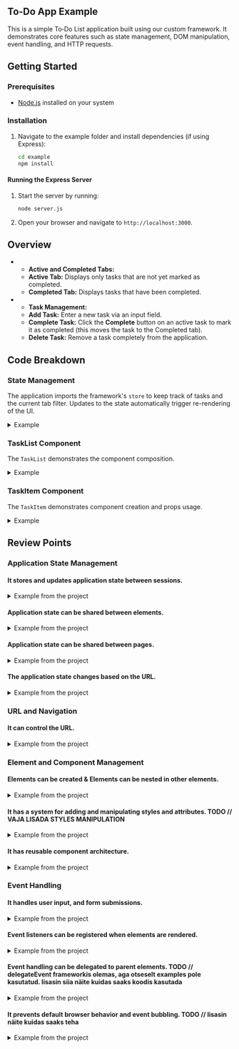 ## To‑Do App Example

This is a simple To‑Do List application built using our custom framework. It demonstrates core features such as state management, DOM manipulation, event handling, and HTTP requests.

## Getting Started

### Prerequisites

- [Node.js](https://nodejs.org/) installed on your system

### Installation

1. Navigate to the example folder and install dependencies (if using Express):

   ```bash
   cd example
   npm install
   ```

#### Running the Express Server

1. Start the server by running:

   ```bash
   node server.js
   ```

2. Open your browser and navigate to `http://localhost:3000`.

## Overview
- - **Active and Completed Tabs:**
  - **Active Tab:** Displays only tasks that are not yet marked as completed.
  - **Completed Tab:** Displays tasks that have been completed.
- - **Task Management:**
  - **Add Task:** Enter a new task via an input field.
  - **Complete Task:** Click the **Complete** button on an active task to mark it as completed (this moves the task to the Completed tab).
  - **Delete Task:** Remove a task completely from the application.

## Code Breakdown

### State Management
The application imports the framework's `store` to keep track of tasks and the current tab filter. Updates to the state automatically trigger re-rendering of the UI.

<details>
<summary>Example</summary>

```js
// From index.js

// State initialization
if (!store.getState().tasks) {
  store.update({ tasks: [] });
}
if (!store.getState().filter) {
  store.update({ filter: FILTERS.ACTIVE });
}

// Reactive rendering with store subscriptions
store.subscribe(renderApp);

// State updates in response to user actions
function completeTask(id) {
  put(`http://localhost:3000/tasks/${id}`, { completed: true })
    .then(updatedTask => {
      fetchTasks();
    });
}
```
</details>

### TaskList Component
The `TaskList` demonstrates the component composition.

<details>
<summary>Example</summary>

```js
// From TaskList.js
class TaskList extends Component {
  render() {
    const { tasks, filter, onComplete, onDelete } = this.props;
    
    // Business logic within components
    const filteredTasks = filter === 'active'
      ? tasks.filter(task => !task.completed)
      : tasks.filter(task => task.completed);
      
    // Component composition - creating child components
    filteredTasks.forEach(task => {
      const taskItem = new TaskItem({ task, onComplete, onDelete });
      container.appendChild(taskItem.render());
    });
    
    return container;
  }
}
```
</details>

### TaskItem Component
The `TaskItem` demonstrates component creation and props usage.

<details>
<summary>Example</summary>

```js
// From TaskItem.js
class TaskItem extends Component {
  constructor(props) {
    super(props);
  }

  render() {
    // Destructure properties from props
    const { task, onComplete, onDelete } = this.props;

    // Create elements with the DOM helper
    const container = createElement('div', { attributes: { class: 'task-item' } });
    const taskText = createElement('span', { class: 'task-text' }, task.text);
    
    // Conditional rendering based on task state
    if (!task.completed) {
      const completeButton = createElement('button', {
        events: { click: () => onComplete(task.id) }
      }, 'Complete');
      // ...
    }
    
    // Event handling with component methods
    const deleteButton = createElement('button', {
      events: { click: () => onDelete(task.id) }
    }, 'Delete');
    
    // Return the component's DOM representation
    return container;
  }
}
```
</details>



## Review Points

### Application State Management
#### It stores and updates application state between sessions.

<details>
<summary>Example from the project</summary>
  
```js
// Initialize state if not already present in localStorage
if (!store.getState().tasks) {
  store.update({ tasks: [] });
}
if (!store.getState().filter) {
  store.update({ filter: FILTERS.ACTIVE });
}

// When tasks are modified, the state is automatically saved to localStorage
function createTask(task) {
  post('http://localhost:3000/tasks', task)
    .then(newTask => {
      const currentTasks = store.getState().tasks || [];
      store.update({ tasks: [...currentTasks, newTask] }); // This saves to localStorage
    });
}
```
</details>

#### Application state can be shared between elements.

<details>
<summary>Example from the project</summary>
  
```js
// 1. The filter buttons use the shared filter state
const activeButton = createElement('button', {
  events: { click: () => router.navigate('/active') }
}, 'Active');

// Button's appearance changes based on the shared filter state
if (store.getState().filter === FILTERS.ACTIVE) {
  activeButton.classList.add('active');
}

// 2. The task list uses the same shared state
const tasksToRender = store.getState().filter === FILTERS.ACTIVE
  ? store.getState().tasks.filter(task => !task.completed)
  : store.getState().tasks.filter(task => task.completed);

// 3. The add task input is only shown based on the shared filter state
if (store.getState().filter === FILTERS.ACTIVE) {
  const addTaskDiv = createElement('div', { attributes: { class: 'add-task' } });
  // ... input and button creation
  appContainer.appendChild(addTaskDiv);
}
```
</details>

#### Application state can be shared between pages.

<details>
<summary>Example from the project</summary>
  
```js
// 1. Routes update the filter state without losing task data
router.registerRoute('/active', () => {
  store.update({ filter: FILTERS.ACTIVE });  // Only changes filter, preserves tasks
});

router.registerRoute('/completed', () => {
  store.update({ filter: FILTERS.COMPLETED });  // Only changes filter, preserves tasks
});

// 2. Navigation between "pages" happens via these buttons
const activeButton = createElement('button', {
  events: { click: () => router.navigate('/active') }  // Changes page URL
}, 'Active');

const completedButton = createElement('button', {
  events: { click: () => router.navigate('/completed') }  // Changes page URL
}, 'Completed');
```
</details>

#### The application state changes based on the URL.

<details>
<summary>Example from the project</summary>
  
```js
// Register routes that update application state when URL changes
router.registerRoute('/active', () => {
  // When URL is '/active', update the filter state
  store.update({ filter: FILTERS.ACTIVE });
});

router.registerRoute('/completed', () => {
  // When URL is '/completed', update the filter state
  store.update({ filter: FILTERS.COMPLETED });
});

// Navigation buttons that update URL
const activeButton = createElement('button', {
  events: { click: () => router.navigate('/active') }
}, 'Active');

const completedButton = createElement('button', {
  events: { click: () => router.navigate('/completed') }
}, 'Completed');
```
</details>

### URL and Navigation
#### It can control the URL.

<details>
<summary>Example from the project</summary>
  
```js
// Buttons that update the URL when clicked
const activeButton = createElement('button', {
  events: { 
    click: () => router.navigate('/active') // Changes URL to '/active'
  }
}, 'Active');

const completedButton = createElement('button', {
  events: { 
    click: () => router.navigate('/completed') // Changes URL to '/completed'
  }
}, 'Completed');
```
</details>

### Element and Component Management
#### Elements can be created & Elements can be nested in other elements.

<details>
<summary>Example from the project</summary>
  
```js
class TaskItem extends Component {
  constructor(props) {
    super(props);
  }

  render() {
    // Destructure properties from props.
    const { task, onComplete, onDelete } = this.props;

    // Create the container element for the task item.
    const container = createElement('div', { attributes: { class: 'task-item' } });

    // Create an element for the task text.
    const taskText = createElement('span', { attributes: { class: 'task-text' } }, task.text);
    container.appendChild(taskText);

    // If the task is active, add a "Complete" button.
    if (!task.completed) {
      const completeButton = createElement('button', {
        events: { click: () => onComplete(task.id) }
      }, 'Complete');
      completeButton.classList.add('complete');
      container.appendChild(completeButton);
    }

    // Add a "Delete" button (always present).
    const deleteButton = createElement('button', {
      events: { click: () => onDelete(task.id) }
    }, 'Delete');
    deleteButton.classList.add('delete');
    container.appendChild(deleteButton);

    return container;
  }
}
```
</details>

#### It has a system for adding and manipulating styles and attributes. TODO // VAJA LISADA STYLES MANIPULATION

<details>
<summary>Example from the project</summary>
  
```js
TODO
```
</details>

#### It has reusable component architecture.

<details>
<summary>Example from the project</summary>
  
```js
// Import the base Component class from framework
import Component from '../../../framework/src/components/Component.js';

// Create a reusable TaskItem component by extending Component
class TaskItem extends Component {
  constructor(props) {
    super(props);
  }

export default TaskList; // Export for reuse elsewhere
```
</details>

### Event Handling
#### It handles user input, and form submissions.

<details>
<summary>Example from the project</summary>
  
```js
// Create the task input form
if (store.getState().filter === FILTERS.ACTIVE) {
  const addTaskDiv = createElement('div', { attributes: { class: 'add-task' } });
  
  // Input element for user text entry
  const input = createElement('input', {
    attributes: { type: 'text', placeholder: 'New task...' }
  });
  
  // Button that processes the input value
  const addButton = createElement('button', {
    events: { 
      click: () => {
        // Get and validate user input
        const text = input.value.trim();
        if (text) {
          // Process the input value
          createTask({ text, completed: false });
          // Reset the input field
          input.value = '';
        }
      } 
    }
  }, 'Add Task');
  
  addTaskDiv.appendChild(input);
  addTaskDiv.appendChild(addButton);
  appContainer.appendChild(addTaskDiv);
}
```
</details>

#### Event listeners can be registered when elements are rendered.

<details>
<summary>Example from the project</summary>
  
```js
// Event listener registered on the Add Task button during creation
const addButton = createElement('button', {
  events: { 
    click: () => {
      const text = input.value.trim();
      if (text) {
        createTask({ text, completed: false });
        input.value = '';
      }
    } 
  }
}, 'Add Task');

// Event listeners registered on navigation buttons during rendering
const activeButton = createElement('button', {
  events: { click: () => router.navigate('/active') }
}, 'Active');

const completedButton = createElement('button', {
  events: { click: () => router.navigate('/completed') }
}, 'Completed');
```
</details>

#### Event handling can be delegated to parent elements. TODO // delegateEvent frameworkis olemas, aga otseselt examples pole kasutatud. lisasin siia näite kuidas saaks koodis kasutada 

<details>
<summary>Example from the project</summary>
  
```js
// Example of how event delegation could be used in the Todo app

// Create a parent container for tasks
const taskListDiv = createElement('div', { attributes: { class: 'task-list' } });

// Render task items without individual event handlers
tasksToRender.forEach(task => {
  const taskItem = createElement('div', {
    attributes: { 
      class: 'task-item',
      'data-id': task.id
    }
  });
  
  const taskText = createElement('span', {}, task.text);
  
  const completeButton = createElement('button', {
    attributes: { class: 'complete-button' }
  }, 'Complete');
  
  const deleteButton = createElement('button', {
    attributes: { class: 'delete-button' }
  }, 'Delete');
  
  taskItem.appendChild(taskText);
  if (!task.completed) taskItem.appendChild(completeButton);
  taskItem.appendChild(deleteButton);
  
  taskListDiv.appendChild(taskItem);
});

// Use event delegation for all delete buttons
delegateEvent(taskListDiv, '.delete-button', 'click', (event, target) => {
  const taskId = target.closest('.task-item').dataset.id;
  deleteTask(taskId);
});

// Use event delegation for all complete buttons
delegateEvent(taskListDiv, '.complete-button', 'click', (event, target) => {
  const taskId = target.closest('.task-item').dataset.id;
  completeTask(taskId);
});

appContainer.appendChild(taskListDiv);
```
</details>

#### It prevents default browser behavior and event bubbling. TODO // lisasin näite kuidas saaks teha

<details>
<summary>Example from the project</summary>
  
```js
// Example from TaskItem.js (modified to show prevention)
const completeButton = createElement('button', {
  events: { 
    click: (event) => {
      event.preventDefault(); // Prevent any default button behavior
      event.stopPropagation(); // Stop event from bubbling up
      onComplete(task.id);
    } 
  }
}, 'Complete');
```
</details>


